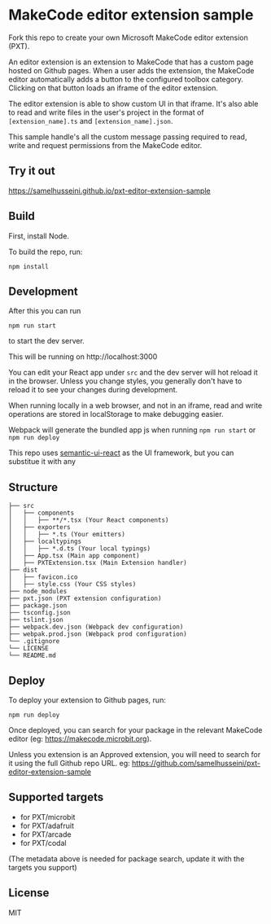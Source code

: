 # MakeCode editor extension sample

Fork this repo to create your own Microsoft MakeCode editor extension (PXT).

An editor extension is an extension to MakeCode that has a custom page hosted on Github pages. 
When a user adds the extension, the MakeCode editor automatically adds a button to the configured toolbox category. Clicking on that button loads an iframe of the editor extension. 

The editor extension is able to show custom UI in that iframe. It's also able to read and write files in the user's project in the format of ``[extension_name].ts`` and ``[extension_name].json``.

This sample handle's all the custom message passing required to read, write and request permissions from the MakeCode editor.

## Try it out

https://samelhusseini.github.io/pxt-editor-extension-sample

## Build

First, install Node.

To build the repo, run:

```
npm install
```

## Development

After this you can run 
```
npm run start
```
to start the dev server.

This will be running on http://localhost:3000

You can edit your React app under ``src`` and the dev server will hot reload it in the browser. Unless you change styles, you generally don't have to reload it to see your changes during development.

When running locally in a web browser, and not in an iframe, read and write operations are stored in localStorage to make debugging easier.

Webpack will generate the bundled app js when running ``npm run start`` or ``npm run deploy``

This repo uses [semantic-ui-react](https://github.com/Semantic-Org/Semantic-UI-React) as the UI framework, but you can substitue it with any

## Structure

```
├── src
│   ├── components
│   │   ├── **/*.tsx (Your React components)
│   ├── exporters
│   │   ├── *.ts (Your emitters)
│   ├── localtypings
│   │   ├── *.d.ts (Your local typings)
│   ├── App.tsx (Main app component)
│   ├── PXTExtension.tsx (Main Extension handler)
├── dist
│   ├── favicon.ico
│   ├── style.css (Your CSS styles)
├── node_modules
├── pxt.json (PXT extension configuration)
├── package.json
├── tsconfig.json
├── tslint.json
├── webpack.dev.json (Webpack dev configuration)
├── webpak.prod.json (Webpack prod configuration)
└── .gitignore
└── LICENSE
└── README.md
```

## Deploy

To deploy your extension to Github pages, run:

```
npm run deploy
```

Once deployed, you can search for your package in the relevant MakeCode editor (eg: https://makecode.microbit.org).

Unless you extension is an Approved extension, you will need to search for it using the full Github repo URL. eg: https://github.com/samelhusseini/pxt-editor-extension-sample

## Supported targets

* for PXT/microbit
* for PXT/adafruit
* for PXT/arcade
* for PXT/codal

(The metadata above is needed for package search, update it with the targets you support)

## License 

MIT
